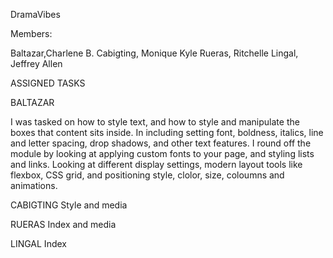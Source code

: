 DramaVibes

Members:

Baltazar,Charlene B.
Cabigting, Monique Kyle
Rueras, Ritchelle
Lingal, Jeffrey Allen

ASSIGNED TASKS

BALTAZAR

I was tasked on how to style text, and how to style and manipulate the boxes that content sits inside.
In including setting font, boldness, italics, line and letter spacing, drop shadows, and other text features. 
I round off the module by looking at applying custom fonts to your page, and styling lists and links. 
Looking at different display settings, modern layout tools like flexbox, CSS grid, and positioning style, clolor, 
size, coloumns and animations.

CABIGTING
Style and media

RUERAS
Index and media

LINGAL
Index

